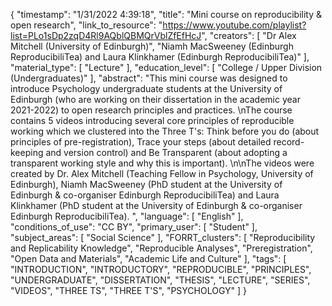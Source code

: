 {
    "timestamp": "1/31/2022 4:39:18",
    "title": "Mini course on reproducibility & open research",
    "link_to_resource": "https://www.youtube.com/playlist?list=PLo1sDp2zqD4Rl9AQblQBMQrVblZfEfHcJ",
    "creators": [
        "Dr Alex Mitchell (University of Edinburgh)",
        "Niamh MacSweeney (Edinburgh ReproducibiliTea) and Laura Klinkhamer (Edinburgh ReproducibiliTea)"
    ],
    "material_type": [
        "Lecture"
    ],
    "education_level": [
        "College / Upper Division (Undergraduates)"
    ],
    "abstract": "This mini course was designed to introduce Psychology undergraduate students at the University of Edinburgh (who are working on their dissertation in the academic year 2021-2022) to open research principles and practices. \nThe course contains 5 videos introducing several core principles of reproducible working which we clustered into the Three T's: Think before you do (about principles of pre-registration), Trace your steps (about detailed record-keeping and version control) and Be Transparent (about adopting a transparent working style and why this is important). \n\nThe videos were created by Dr. Alex Mitchell (Teaching Fellow in Psychology, University of Edinburgh), Niamh MacSweeney (PhD student at the University of Edinburgh & co-organiser Edinburgh ReproducibiliTea) and Laura Klinkhamer (PhD student at the University of Edinburgh & co-organiser Edinburgh ReproducibiliTea). ",
    "language": [
        "English"
    ],
    "conditions_of_use": "CC BY",
    "primary_user": [
        "Student"
    ],
    "subject_areas": [
        "Social Science"
    ],
    "FORRT_clusters": [
        "Reproducibility and Replicability Knowledge",
        "Reproducible Analyses",
        "Preregistration",
        "Open Data and Materials",
        "Academic Life and Culture"
    ],
    "tags": [
        "INTRODUCTION",
        "INTRODUCTORY",
        "REPRODUCIBLE",
        "PRINCIPLES",
        "UNDERGRADUATE",
        "DISSERTATION",
        "THESIS",
        "LECTURE",
        "SERIES",
        "VIDEOS",
        "THREE TS",
        "THREE T'S",
        "PSYCHOLOGY"
    ]
}